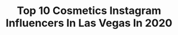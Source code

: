 ---
title: Top 10 Cosmetics Instagram Influencers In Las Vegas In 2020
description: >-
  Find top cosmetics Instagram influencers in Las Vegas in 2020. Most popular hashtags: #undiscoveredmuas #colourpopme #100daysofmakeup #blazin.
platform: Instagram
profiles:
  - username: "savannahlynx"
    fullname: >-
      Savannah Lynx
    location: "United States"
    followers: 66147
    engagement: 117
    commentsToLikes: 0.046480
    id: ck6tmayfo7i7e0j71j4zxh5pe
    verified: false
    hashtags: "#trynabelikequeenlorena, #singer, #lasvegasperformers, #youhaveeverything"
  - username: "stefanilchev"
    fullname: >-
      Stefan Ilchev
    location: "United States"
    followers: 12165
    engagement: 559
    commentsToLikes: 0.012287
    id: ck6u99kriw9nj0j71c8rraic6
    verified: false
    hashtags: "#instamusic, #insta, #hair, #high"
  - username: "procelltherapies"
    fullname: >-
      Procell Therapies
    location: "United States"
    followers: 7429
    engagement: 679
    commentsToLikes: 0.064720
    id: ck136r6ax7uue0i19nd69bht9
    verified: false
    hashtags: "#spalife, #microneedlingevolved, #face, #glowingskin"
  - username: "bjaymakeup"
    fullname: >-
      Brittany Jay
    location: "United States"
    followers: 10300
    engagement: 1041
    commentsToLikes: 0.074504
    id: ck0twhpc6ffic0i198bl6rih8
    verified: false
    hashtags: "#unleashyourinnerartist, #nationallashday"
  - username: "blissbrie"
    fullname: >-
      BRIDGET
    location: "United States"
    followers: 6509
    engagement: 506
    commentsToLikes: 0.131767
    id: ck6u0h4g8fnyl0j71fs5fugge
    verified: false
    hashtags: "#octolyfamily, #ootn, #styled, #freshbeauty"
  - username: "jenjenmakeup"
    fullname: >-
      Jenny
    location: "United States"
    followers: 192068
    engagement: 280
    commentsToLikes: 0.015057
    id: ck0vv567qnlil0i19t0mqcvht
    verified: false
    hashtags: "#morphebrushes, #lacolorscosmetics, #villacosmeticss, #sayso"
  - username: "genbthegem"
    fullname: >-
      GENESIS HERRERA
    location: "United States"
    followers: 15257
    engagement: 1660
    commentsToLikes: 0.012800
    id: ck5bxkiimnwnn0i11inatjn9z
    verified: false
    hashtags: "#linkinbio, #wetnwildbeauty, #sephorasquad, #undiscoveredmuas"
  - username: "xglambylissx"
    fullname: >-
      Lissette Zamora
    location: "United States"
    followers: 108483
    engagement: 363
    commentsToLikes: 0.019860
    id: ck0txw4xkkpgh0i194tvv19uj
    verified: false
    hashtags: "#nails, #lasvegasmua, #makeupunderdogs, #makeuptutorial"
  - username: "makeupxsteff"
    fullname: >-
      Estef🦋
    location: "United States"
    followers: 18898
    engagement: 1493
    commentsToLikes: 0.029594
    id: ck6uai71p3p0f0j71xu23pxuw
    verified: false
    hashtags: "#loreal, #tiktokmemes, #beautycreations, #chihaircare"
  - username: "hollywoodsmilelv"
    fullname: >-
      HOLLYWOOD SMILE DENTAL
    location: "United States"
    followers: 139907
    engagement: 361
    commentsToLikes: 0.001171
    id: ck15sh283cyod0i19gfb47r8j
    verified: false
    hashtags: "#lasvegas, #life, #tatted, #koreanzombie"
---
